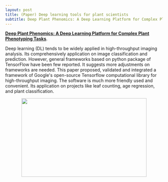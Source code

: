 ```yaml
---
layout: post
title: (Paper) Deep learning tools for plant scientists
subtitle: Deep Plant Phenomics: A Deep Learning Platform for Complex Plant Phenotyping Tasks
---
```


[**Deep Plant Phenomics: A Deep Learning Platform for Complex Plant Phenotyping Tasks**](https://www.frontiersin.org/articles/10.3389/fpls.2017.01190/full). 

Deep learning (DL) tends to be widely applied in high-throughput imaging analysis. Its comprehensively application on image classification and prediction. However, general frameworks based on python package of TensorFlow have been few reported. It suggests more adjustments on frameworks are needed. This paper proposed, validated and integrated a framework of Google's open-source Tensorflow computational library for high-throughput imaging. The software is much more friendly used and convenient. Its application on projects like leaf counting, age regression, and plant classification.

<p align="center">
  <img width="400" height="250" src="https://i.imgur.com/9vKDPg3.png">
</p>
